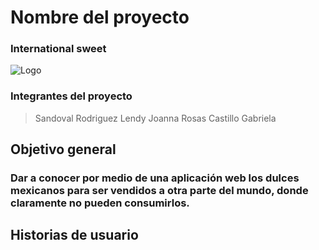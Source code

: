 # Nombre del proyecto
### International sweet
![Logo](https://user-images.githubusercontent.com/80369054/192404751-0a032474-4cd4-4e0e-a768-b076b24be80e.png)

### Integrantes del proyecto

> Sandoval Rodriguez Lendy Joanna
> Rosas Castillo Gabriela

## Objetivo general
### Dar a conocer por medio de una aplicación web los dulces mexicanos para ser vendidos a otra parte del mundo, donde claramente no pueden consumirlos.

## Historias de usuario
